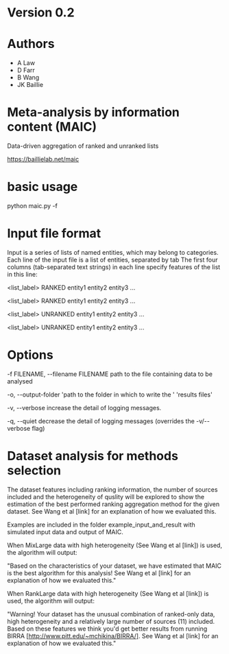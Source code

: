 # Version 0.2

# Authors
- A Law
- D Farr
- B Wang
- JK Baillie

# Meta-analysis by information content (MAIC)
Data-driven aggregation of ranked and unranked lists

https://baillielab.net/maic

# basic usage

python maic.py -f <inputfilename>

# Input file format

Input is a series of lists of named entities, which may belong to categories. Each line of the input file is a list of entities, separated by tab
The first four columns (tab-separated text strings) in each line specify features of the list in this line:

<category>	<list_label>	RANKED	<unused>	entity1	entity2	entity3	...

<category>	<list_label>	RANKED	<unused>	entity1	entity2	entity3	...

<category>	<list_label>	UNRANKED	<unused>	entity1	entity2	entity3	...

<category>	<list_label>	UNRANKED	<unused>	entity1	entity2	entity3	...

# Options

-f FILENAME, --filename FILENAME
                      path to the file containing data to be analysed

-o, --output-folder 'path to the folder in which to write the '
                             'results files'

-v, --verbose         increase the detail of logging messages.

-q, --quiet           decrease the detail of logging messages (overrides the
                      -v/--verbose flag)

# Dataset analysis for methods selection
  
The dataset features including ranking information, the number of sources included and the heterogeneity of quslity will be explored to show the estimation of the best performed ranking aggregation method for the given dataset. See Wang et al [link] for an explanation of how we evaluated this. 
  
Examples are included in the folder example_input_and_result with simulated input data and output of MAIC. 

  When MixLarge data with high heterogeneity (See Wang et al [link]) is used, the algorithm will output:
  
  "Based on the characteristics of your dataset, we have estimated that MAIC is the best algorithm for this analysis! See Wang et al [link] for an explanation of how we evaluated this."

  When RankLarge data with high heterogeneity (See Wang et al [link]) is used, the algorithm will output:
  
  "Warning! Your dataset has the unusual combination of ranked-only data, high heterogeneity and a relatively large number of sources (11) included. Based on these features we think you'd get better results from running BIRRA [http://www.pitt.edu/~mchikina/BIRRA/]. See Wang et al [link] for an explanation of how we evaluated this."
